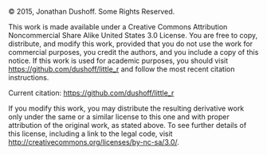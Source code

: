 © 2015, Jonathan Dushoff.  Some Rights Reserved.

This work is made available under a Creative Commons Attribution Noncommercial Share Alike United States 3.0 License. You are free to copy, distribute, and modify this work, provided that you do not use the work for commercial purposes, you credit the authors, and you include a copy of this notice. If this work is used for academic purposes, you should visit https://github.com/dushoff/little_r and follow the most recent citation instructions.

Current citation: https://github.com/dushoff/little_r

If you modify this work, you may distribute the resulting derivative work only under the same or a similar license to this one and with proper attribution of the original work, as stated above. To see further details of this license, including a link to the legal code, visit http://creativecommons.org/licenses/by-nc-sa/3.0/.
